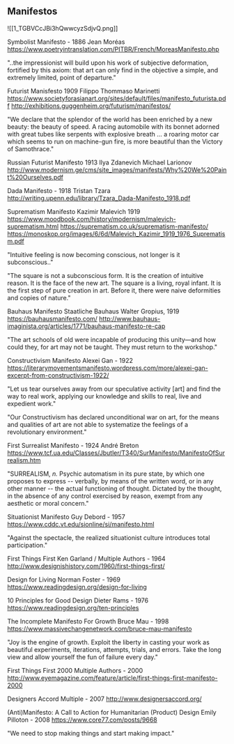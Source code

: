 ## Manifestos

![[1_TGBVCcJBi3hQwwcyzSdjvQ.png]]

Symbolist Manifesto - 1886
Jean Moréas
https://www.poetryintranslation.com/PITBR/French/MoreasManifesto.php

"..the impressionist will build upon his work of subjective deformation, fortified by this axiom: that art can only find in the objective a simple, and extremely limited, point of departure."

Futurist Manisfesto 1909
Filippo Thommaso Marinetti
https://www.societyforasianart.org/sites/default/files/manifesto_futurista.pdf
http://exhibitions.guggenheim.org/futurism/manifestos/

"We declare that the splendor of the world has been enriched by a new beauty: the beauty of speed. A racing automobile with its bonnet adorned with great tubes like serpents with explosive breath ... a roaring motor car which seems to run on machine-gun fire, is more beautiful than the Victory of Samothrace."

Russian Futurist Manifesto 1913
Ilya Zdanevich
Michael Larionov
http://www.modernism.ge/cms/site_images/manifests/Why%20We%20Paint%20Ourselves.pdf

Dada Manifesto - 1918 
Tristan Tzara 
http://writing.upenn.edu/library/Tzara_Dada-Manifesto_1918.pdf

Suprematism Manifesto 
Kazimir Malevich 1919
https://www.moodbook.com/history/modernism/malevich-suprematism.html
https://suprematism.co.uk/suprematism-manifesto/
https://monoskop.org/images/6/6d/Malevich_Kazimir_1919_1976_Suprematism.pdf

"Intuitive feeling is now becoming conscious, not longer is it subconscious.."

"The square is not a subconscious form. It is the creation of intuitive reason. It is the face of the new art. The square is a living, royal infant. It is the first step of pure creation in art. Before it, there were naive deformities and copies of nature."

Bauhaus Manifesto
Staatliche Bauhaus
Walter Gropius, 1919
https://bauhausmanifesto.com/
http://www.bauhaus-imaginista.org/articles/1771/bauhaus-manifesto-re-cap

"The art schools of old were incapable of producing this unity—and how could they, for art may not be taught. They must return to the workshop."

Constructivism Manifesto 
Alexei Gan - 1922
https://literarymovementsmanifesto.wordpress.com/more/alexei-gan-excerpt-from-constructivism-1922/

"Let us tear ourselves away from our speculative activity \[art\] and find the way to real work, applying our knowledge and skills to real, live and expedient work."

"Our Constructivism has declared unconditional war on art, for the means and qualities of art are not able to systematize the feelings of a revolutionary environment."

First Surrealist Manifesto - 1924
André Breton
https://www.tcf.ua.edu/Classes/Jbutler/T340/SurManifesto/ManifestoOfSurrealism.htm

"SURREALISM, _n._ Psychic automatism in its pure state, by which one proposes to express -- verbally, by means of the written word, or in any other manner -- the actual functioning of thought. Dictated by the thought, in the absence of any control exercised by reason, exempt from any aesthetic or moral concern."

Situationist Manifesto
Guy Debord - 1957
https://www.cddc.vt.edu/sionline/si/manifesto.html

"Against the spectacle, the realized situationist culture introduces total participation."

First Things First
Ken Garland / Multiple Authors - 1964
http://www.designishistory.com/1960/first-things-first/

Design for Living
Norman Foster - 1969
https://www.readingdesign.org/design-for-living

10 Principles for Good Design
Dieter Rams - 1976
https://www.readingdesign.org/ten-principles

The Incomplete Manifesto For Growth
Bruce Mau - 1998
https://www.massivechangenetwork.com/bruce-mau-manifesto

"Joy is the engine of growth. Exploit the liberty in casting your work as beautiful experiments, iterations, attempts, trials, and errors. Take the long view and allow yourself the fun of failure every day."

First Things First 2000
Multiple Authors - 2000
http://www.eyemagazine.com/feature/article/first-things-first-manifesto-2000

Designers Accord
Multiple - 2007
http://www.designersaccord.org/

(Anti)Manifesto: A Call to Action for Humanitarian (Product) Design
Emily Pilloton - 2008
https://www.core77.com/posts/9668

"We need to stop making things and start making impact."